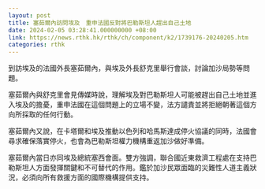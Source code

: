 ```yaml
---
layout: post
title: 塞茹爾內訪問埃及　重申法國反對將巴勒斯坦人趕出自己土地
date: 2024-02-05 03:28:41.000000000 +08:00
link: https://news.rthk.hk/rthk/ch/component/k2/1739176-20240205.htm
categories: rthk
---
```


到訪埃及的法國外長塞茹爾內，與埃及外長舒克里舉行會談，討論加沙局勢等問題。

塞茹爾內與舒克里會見傳媒時說，理解埃及對巴勒斯坦人可能被趕出自己土地並進入埃及的擔憂，重申法國在這個問題上的立場不變，法方譴責並將拒絕朝著這個方向所採取的任何行動。

塞茹爾內又說，在卡塔爾和埃及推動以色列和哈馬斯達成停火協議的同時，法國會尋求確保落實停火，也會為巴勒斯坦權力機構重返加沙做好準備。

塞茹爾內當日亦同埃及總統塞西會面。雙方強調，聯合國近東救濟工程處在支持巴勒斯坦人方面發揮關鍵和不可替代的作用。鑑於加沙民眾面臨的災難性人道主義狀況，必須向所有救援方面的國際機構提供支持。
